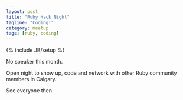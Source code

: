 ```yaml
---
layout: post
title: "Ruby Hack Night"
tagline: "Coding!"
category: meetup
tags: [ruby, coding]
---
```

{% include JB/setup %}

No speaker this month.

Open night to show up, code and network with other Ruby community members in Calgary.

See everyone then.